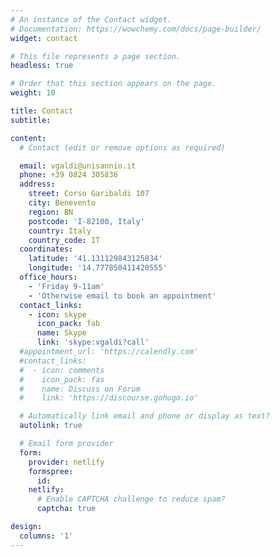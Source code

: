```yaml
---
# An instance of the Contact widget.
# Documentation: https://wowchemy.com/docs/page-builder/
widget: contact

# This file represents a page section.
headless: true

# Order that this section appears on the page.
weight: 10

title: Contact
subtitle:

content:
  # Contact (edit or remove options as required)

  email: vgaldi@unisannio.it
  phone: +39 0824 305836
  address:
    street: Corso Garibaldi 107
    city: Benevento
    region: BN
    postcode: 'I-82100, Italy'
    country: Italy
    country_code: IT
  coordinates:
    latitude: '41.131129843125834'
    longitude: '14.777850411420555'
  office_hours:
    - 'Friday 9-11am'
    - 'Otherwise email to book an appointment'
  contact_links:
    - icon: skype
      icon_pack: fab
      name: Skype
      link: 'skype:vgaldi?call'
  #appointment_url: 'https://calendly.com'
  #contact_links:
  #  - icon: comments
  #    icon_pack: fas
  #    name: Discuss on Forum
  #    link: 'https://discourse.gohugo.io'

  # Automatically link email and phone or display as text?
  autolink: true

  # Email form provider
  form:
    provider: netlify
    formspree:
      id:
    netlify:
      # Enable CAPTCHA challenge to reduce spam?
      captcha: true

design:
  columns: '1'
---
```

